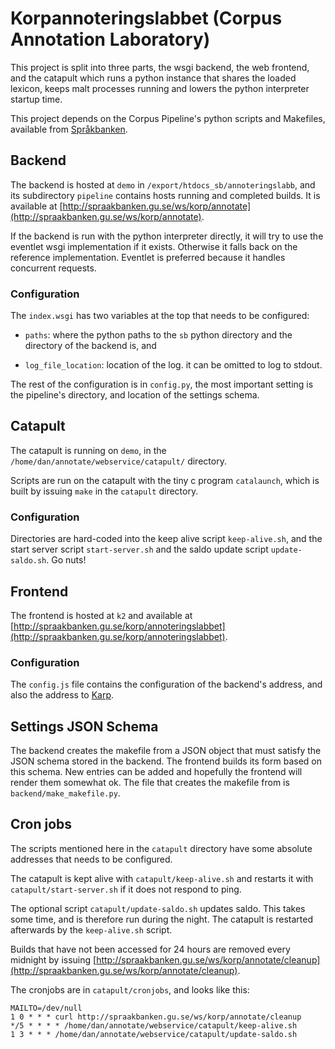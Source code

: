 # Korpannoteringslabbet (Corpus Annotation Laboratory)

This project is split into three parts, the wsgi backend, the web frontend, and
the catapult which runs a python instance that shares the loaded lexicon, keeps
malt processes running and lowers the python interpreter startup time.

This project depends on the Corpus Pipeline's python scripts and Makefiles,
available from
[Språkbanken](http://spraakbanken.gu.se/swe/forskning/infrastruktur/korp/distribution/corpuspipeline).

## Backend

The backend is hosted at `demo` in `/export/htdocs_sb/annoteringslabb`, and its
subdirectory `pipeline` contains hosts running and completed builds. It is
available at [http://spraakbanken.gu.se/ws/korp/annotate](http://spraakbanken.gu.se/ws/korp/annotate).

If the backend is run with the python interpreter directly, it will try to use
the eventlet wsgi implementation if it exists. Otherwise it falls back on the
reference implementation. Eventlet is preferred because it handles concurrent
requests.

### Configuration

The `index.wsgi` has two variables at the top that needs to be configured:

 * `paths`: where the python paths to the `sb` python directory and the
   directory of the backend is, and

 * `log_file_location`: location of the log. it can be omitted to log to
   stdout.

The rest of the configuration is in `config.py`, the most important setting is
the pipeline's directory, and location of the settings schema.

## Catapult

The catapult is running on `demo`, in the
`/home/dan/annotate/webservice/catapult/` directory.

Scripts are run on the catapult with the tiny c program `catalaunch`, which
is built by issuing `make` in the `catapult` directory.

### Configuration

Directories are hard-coded into the keep alive script `keep-alive.sh`, and
the start server script `start-server.sh` and the saldo update script
`update-saldo.sh`. Go nuts!

## Frontend

The frontend is hosted at `k2` and available at
[http://spraakbanken.gu.se/korp/annoteringslabbet](http://spraakbanken.gu.se/korp/annoteringslabbet).

### Configuration

The `config.js` file contains the configuration of the backend's address, and
also the address to [Karp](http://spraakbanken.gu.se/karp/).

## Settings JSON Schema

The backend creates the makefile from a JSON object that must satisfy the JSON
schema stored in the backend. The frontend builds its form based on this
schema. New entries can be added and hopefully the frontend will render them
somewhat ok. The file that creates the makefile from is
`backend/make_makefile.py`.

## Cron jobs

The scripts mentioned here in the `catapult` directory have some absolute
addresses that needs to be configured.

The catapult is kept alive with `catapult/keep-alive.sh` and restarts it with
`catapult/start-server.sh` if it does not respond to ping.

The optional script `catapult/update-saldo.sh` updates saldo. This takes some
time, and is therefore run during the night. The catapult is restarted
afterwards by the `keep-alive.sh` script.

Builds that have not been accessed for 24 hours are removed every midnight by
issuing [http://spraakbanken.gu.se/ws/korp/annotate/cleanup](http://spraakbanken.gu.se/ws/korp/annotate/cleanup).

The cronjobs are in `catapult/cronjobs`, and looks like this:

    MAILTO=/dev/null
    1 0 * * * curl http://spraakbanken.gu.se/ws/korp/annotate/cleanup
    */5 * * * * /home/dan/annotate/webservice/catapult/keep-alive.sh
    1 3 * * * /home/dan/annotate/webservice/catapult/update-saldo.sh

